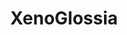 --- 
title: "XenoGlossia"
publishdate: "2019-2-5T16:48:46+02:00"
src: "https://365manga.net/manga/xenoglossia"
image: "https://data.365manga.net/images/thumbnails/30632-xenoglossia.jpg"
description: " XenoGlossia summary is updating. Come visit Mangakakalot.com sometime to read the latest chapter of XenoGlossia. If you have any question about this manga, Please don't hesitate to contact us or translate team. Hope you enjoy it."
---